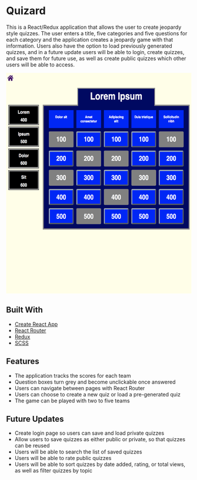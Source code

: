 # Quizard

This is a React/Redux application that allows the user to create jeopardy style quizzes.  The user enters a title, five categories and five questions for each category and the application creates a jeopardy game with that information.  Users also have the option to load previously generated quizzes, and in a future update users will be able to login, create quizzes, and save them for future use, as well as create public quizzes which other users will be able to access.

<img src='quizard.png' width='600px' height='600px' alt='screenshot'/>

## Built With

* [Create React App](https://github.com/facebookincubator/create-react-app)
* [React Router](https://reacttraining.com/react-router/core/guides/philosophy)
* [Redux](https://redux.js.org/)
* [SCSS](https://sass-lang.com/)

## Features

* The application tracks the scores for each team
* Question boxes turn grey and become unclickable once answered
* Users can navigate between pages with React Router
* Users can choose to create a new quiz or load a pre-generated quiz
* The game can be played with two to five teams

## Future Updates

* Create login page so users can save and load private quizzes
* Allow users to save quizzes as either public or private, so that quizzes can be reused
* Users will be able to search the list of saved quizzes
* Users will be able to rate public quizzes
* Users will be able to sort quizzes by date added, rating, or total views, as well as filter quizzes by topic
